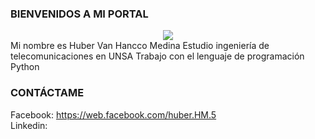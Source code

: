 ### BIENVENIDOS A MI PORTAL
<center><img src="https://wallpaperaccess.com/full/3959399.jpg"></center>
Mi nombre es Huber Van Hancco Medina  
Estudio ingeniería de telecomunicaciones en UNSA 
Trabajo con el lenguaje de programación Python 

### CONTÁCTAME
Facebook: https://web.facebook.com/huber.HM.5  
Linkedin: 
<!--
**Huber-Van/Huber-Van** is a ✨ _special_ ✨ repository because its `README.md` (this file) appears on your GitHub profile.

Here are some ideas to get you started:

### Información
Mi nombre es Huber Van Hancco Medina, actualmente estudio ingenieria en telecomunicaciones en la universidad nacional de san Agustin de Arequipa.
Soy analista de datos, actualemte 

